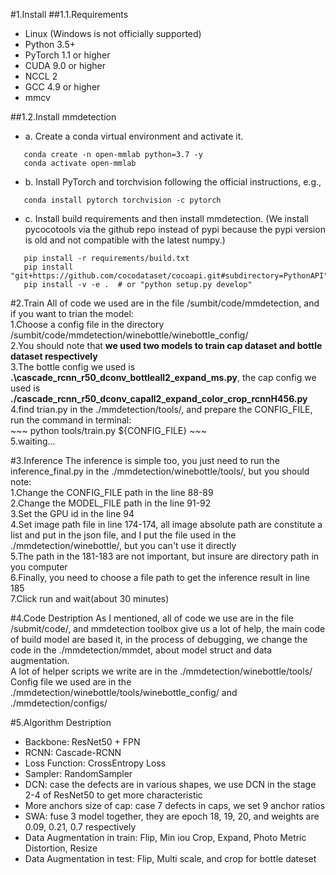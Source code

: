#1.Install
##1.1.Requirements
- Linux (Windows is not officially supported)   
- Python 3.5+   
- PyTorch 1.1 or higher   
- CUDA 9.0 or higher   
- NCCL 2   
- GCC 4.9 or higher    
- mmcv   

##1.2.Install mmdetection
- a. Create a conda virtual environment and activate it.
~~~
   conda create -n open-mmlab python=3.7 -y   
   conda activate open-mmlab
~~~
- b. Install PyTorch and torchvision following the official instructions, e.g.,
~~~
   conda install pytorch torchvision -c pytorch
~~~
- c. Install build requirements and then install mmdetection. (We install pycocotools via the github repo instead of pypi because the pypi version is old and not compatible with the latest numpy.)
~~~
   pip install -r requirements/build.txt
   pip install "git+https://github.com/cocodataset/cocoapi.git#subdirectory=PythonAPI"
   pip install -v -e .  # or "python setup.py develop"
~~~

#2.Train
   All of code we used are in the file /sumbit/code/mmdetection, and if you want to trian the model:   
      1.Choose a config file in the directory /sumbit/code/mmdetection/winebottle/winebottle_config/   
      2.You should note that **we used two models to train cap dataset and bottle dataset respectively**   
      3.The bottle config we used is **.\cascade_rcnn_r50_dconv_bottleall2_expand_ms.py**, the cap config we used is    
      **./cascade_rcnn_r50_dconv_capall2_expand_color_crop_rcnnH456.py**    
      4.find trian.py in the ./mmdetection/tools/, and prepare the CONFIG_FILE,  run the command in terminal:    
      ~~~
          python tools/train.py ${CONFIG_FILE}
      ~~~   
      5.waiting...   
      
#3.Inference
   The inference is simple too, you just need to run the inference_final.py in the ./mmdetection/winebottle/tools/, 
   but you should note:   
        1.Change the CONFIG_FILE path in the line 88-89   
        2.Change the MODEL_FILE path in the line 91-92   
        3.Set the GPU id in the line 94   
        4.Set image path file in line 174-174, all image absolute path are constitute a list and put in the json file,
           and I put the file used in the ./mmdetection/winebottle/, but you can't use it directly   
        5.The path in the 181-183 are not important, but insure are directory path in you computer   
        6.Finally, you need to choose a file path to get the inference result in line 185   
        7.Click run and wait(about 30 minutes)   
        
#4.Code Destription
   As I mentioned, all of code we use are in the file /submit/code/, and mmdetection toolbox give us a lot of help, 
   the main code of build model are based it, in the process of debugging, we change the code in the ./mmdetection/mmdet,
   about model struct and data augmentation.     
   A lot of helper scripts we write are in the ./mmdetection/winebottle/tools/       
   Config file we used are in the ./mmdetection/winebottle/tools/winebottle_config/ and ./mmdetection/configs/   
   
#5.Algorithm Destription
   - Backbone: ResNet50 + FPN
   - RCNN: Cascade-RCNN
   - Loss Function: CrossEntropy Loss
   - Sampler: RandomSampler
   - DCN: case the defects are in various shapes, we use DCN in the stage 2-4 of ResNet50 to get more characteristic
   - More anchors size of cap: case 7 defects in caps, we set 9 anchor ratios
   - SWA: fuse 3 model together, they are epoch 18, 19, 20, and weights are 0.09, 0.21, 0.7 respectively
   - Data Augmentation in train: Flip, Min iou Crop, Expand, Photo Metric Distortion, Resize
   - Data Augmentation in test: Flip, Multi scale, and crop for bottle dateset
        